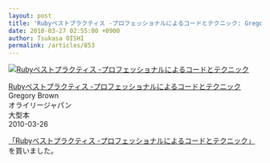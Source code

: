 ```yaml
---
layout: post
title: 'Rubyベストプラクティス -プロフェッショナルによるコードとテクニック: Gregory Brown, 高橋 征義(監訳), 笹井 崇司: 本'
date: 2010-03-27 02:55:00 +0900
author: Tsukasa OISHI
permalink: /articles/853
---
```



 [![Rubyベストプラクティス -プロフェッショナルによるコードとテクニック](https://images-na.ssl-images-amazon.com/images/I/51QgbjfMaHL._SL160_.jpg "Rubyベストプラクティス -プロフェッショナルによるコードとテクニック")](http://www.amazon.co.jp/Ruby%E3%83%99%E3%82%B9%E3%83%88%E3%83%97%E3%83%A9%E3%82%AF%E3%83%86%E3%82%A3%E3%82%B9-%E3%83%97%E3%83%AD%E3%83%95%E3%82%A7%E3%83%83%E3%82%B7%E3%83%A7%E3%83%8A%E3%83%AB%E3%81%AB%E3%82%88%E3%82%8B%E3%82%B3%E3%83%BC%E3%83%89%E3%81%A8%E3%83%86%E3%82%AF%E3%83%8B%E3%83%83%E3%82%AF-Gregory-Brown/dp/4873114454%3FSubscriptionId%3DAKIAIKJECTBTL3JTYTKA%26tag%3Dkaeruspoon-22%26linkCode%3Dxm2%26camp%3D2025%26creative%3D165953%26creativeASIN%3D4873114454)  

 [Rubyベストプラクティス -プロフェッショナルによるコードとテクニック](http://www.amazon.co.jp/Ruby%E3%83%99%E3%82%B9%E3%83%88%E3%83%97%E3%83%A9%E3%82%AF%E3%83%86%E3%82%A3%E3%82%B9-%E3%83%97%E3%83%AD%E3%83%95%E3%82%A7%E3%83%83%E3%82%B7%E3%83%A7%E3%83%8A%E3%83%AB%E3%81%AB%E3%82%88%E3%82%8B%E3%82%B3%E3%83%BC%E3%83%89%E3%81%A8%E3%83%86%E3%82%AF%E3%83%8B%E3%83%83%E3%82%AF-Gregory-Brown/dp/4873114454%3FSubscriptionId%3DAKIAIKJECTBTL3JTYTKA%26tag%3Dkaeruspoon-22%26linkCode%3Dxm2%26camp%3D2025%26creative%3D165953%26creativeASIN%3D4873114454)  
Gregory Brown  
オライリージャパン  
大型本  
2010-03-26  

 [「Rubyベストプラクティス -プロフェッショナルによるコードとテクニック」](http://www.amazon.co.jp/Ruby%E3%83%99%E3%82%B9%E3%83%88%E3%83%97%E3%83%A9%E3%82%AF%E3%83%86%E3%82%A3%E3%82%B9-%E3%83%97%E3%83%AD%E3%83%95%E3%82%A7%E3%83%83%E3%82%B7%E3%83%A7%E3%83%8A%E3%83%AB%E3%81%AB%E3%82%88%E3%82%8B%E3%82%B3%E3%83%BC%E3%83%89%E3%81%A8%E3%83%86%E3%82%AF%E3%83%8B%E3%83%83%E3%82%AF-Gregory-Brown/dp/4873114454%3FSubscriptionId%3DAKIAIKJECTBTL3JTYTKA%26tag%3Dkaeruspoon-22%26linkCode%3Dxm2%26camp%3D2025%26creative%3D165953%26creativeASIN%3D4873114454)を買いました。  
